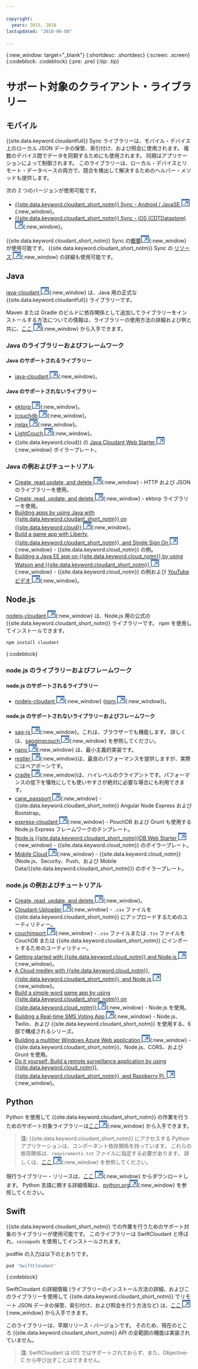 ```yaml
---

copyright:
  years: 2015, 2018
lastupdated: "2018-06-08"

---
```


{:new_window: target="_blank"}
{:shortdesc: .shortdesc}
{:screen: .screen}
{:codeblock: .codeblock}
{:pre: .pre}
{:tip: .tip}

<!-- Acrolinx: 2017-03-06 -->

# サポート対象のクライアント・ライブラリー

## モバイル

{{site.data.keyword.cloudantfull}} Sync ライブラリーは、モバイル・デバイス上のローカル JSON データの保管、索引付け、および照会に使用されます。
複数のデバイス間でデータを同期するためにも使用されます。
同期はアプリケーションによって制御されます。
このライブラリーは、ローカル・デバイスとリモート・データベースの両方で、競合を検出して解決するためのヘルパー・メソッドも提供します。

次の 2 つのバージョンが使用可能です。

-   [{{site.data.keyword.cloudant_short_notm}} Sync - Android / JavaSE ![外部リンク・アイコン](../images/launch-glyph.svg "外部リンク・アイコン")](https://github.com/cloudant/sync-android){:new_window}。
-   [{{site.data.keyword.cloudant_short_notm}} Sync - iOS (CDTDatastore) ![外部リンク・アイコン](../images/launch-glyph.svg "外部リンク・アイコン")](https://github.com/cloudant/CDTDatastore){:new_window}。

{{site.data.keyword.cloudant_short_notm}} Sync の[概要![外部リンク・アイコン](../images/launch-glyph.svg "外部リンク・アイコン")](https://cloudant.com/product/cloudant-features/sync/){:new_window} が使用可能です。
{{site.data.keyword.cloudant_short_notm}} Sync の [リソース ![外部リンク・アイコン](../images/launch-glyph.svg "外部リンク・アイコン")](https://cloudant.com/cloudant-sync-resources/){:new_window} の詳細も使用可能です。

## Java

[java-cloudant ![外部リンク・アイコン](../images/launch-glyph.svg "外部リンク・アイコン")](https://github.com/cloudant/java-cloudant){:new_window} は、Java 用の正式な {{site.data.keyword.cloudantfull}} ライブラリーです。

Maven または Gradle のビルドに依存関係として追加してライブラリーをインストールする方法についての情報は、ライブラリーの使用方法の詳細および例と共に、[ここ ![外部リンク・アイコン](../images/launch-glyph.svg "外部リンク・アイコン")](https://github.com/cloudant/java-cloudant#installation-and-usage){:new_window} から入手できます。

### Java のライブラリーおよびフレームワーク

#### Java のサポートされるライブラリー

-   [java-cloudant ![外部リンク・アイコン](../images/launch-glyph.svg "外部リンク・アイコン")](https://github.com/cloudant/java-cloudant){:new_window}。

#### Java のサポートされないライブラリー

-   [ektorp ![外部リンク・アイコン](../images/launch-glyph.svg "外部リンク・アイコン")](https://helun.github.io/Ektorp/reference_documentation.html){:new_window}。
-   [jcouchdb ![外部リンク・アイコン](../images/launch-glyph.svg "外部リンク・アイコン")](http://code.google.com/p/jcouchdb/){:new_window}。
-   [jrelax ![外部リンク・アイコン](../images/launch-glyph.svg "外部リンク・アイコン")](https://github.com/isterin/jrelax){:new_window}。
-   [LightCouch ![外部リンク・アイコン](../images/launch-glyph.svg "外部リンク・アイコン")](http://www.lightcouch.org/){:new_window}。
-   {{site.data.keyword.cloud}} の [Java Cloudant Web Starter ![外部リンク・アイコン](../images/launch-glyph.svg "外部リンク・アイコン")](https://ace.ng.bluemix.net/#/store/cloudOEPaneId=store&appTemplateGuid=CloudantJavaBPTemplate&fromCatalog=true){:new_window} ボイラープレート。

### Java の例およびチュートリアル

-   [Create, read,update, and delete ![外部リンク・アイコン](../images/launch-glyph.svg "外部リンク・アイコン")](https://github.com/cloudant/haengematte/tree/master/java){:new_window} - HTTP および JSON のライブラリーを使用。
-   [Create, read, update, and delete ![外部リンク・アイコン](../images/launch-glyph.svg "外部リンク・アイコン")](https://github.com/cloudant/haengematte/tree/master/java/CrudWithEktorp){:new_window} - ektorp ライブラリーを使用。
-   [Building apps by using Java with {{site.data.keyword.cloudant_short_notm}} on {{site.data.keyword.cloud}} ![外部リンク・アイコン](../images/launch-glyph.svg "外部リンク・アイコン")](https://cloudant.com/blog/building-apps-using-java-with-cloudant-on-ibm-bluemix/){:new_window}。
-   [Build a game app with Liberty, {{site.data.keyword.cloudant_short_notm}}, and Single Sign On ![外部リンク・アイコン](../images/launch-glyph.svg "外部リンク・アイコン")](http://www.ibm.com/developerworks/cloud/library/cl-multiservicegame-app/index.html?ca=drs-){:new_window} - {{site.data.keyword.cloud_notm}} の例。
-   [Building a Java EE app on {{site.data.keyword.cloud_notm}} by using Watson and {{site.data.keyword.cloudant_short_notm}} ![外部リンク・アイコン](../images/launch-glyph.svg "外部リンク・アイコン")](https://developer.ibm.com/bluemix/2014/10/17/building-java-ee-app-ibm-bluemix-using-watson-cloudant/){:new_window} - {{site.data.keyword.cloud_notm}} の例および [YouTube ビデオ ![外部リンク・アイコン](../images/launch-glyph.svg "外部リンク・アイコン")](https://www.youtube.com/watch?feature=youtu.be&v=9AFMY6m0LIU&app=desktop){:new_window}。


## Node.js

[nodejs-cloudant ![外部リンク・アイコン](../images/launch-glyph.svg "外部リンク・アイコン")](https://github.com/cloudant/nodejs-cloudant){:new_window} は、Node.js 用の公式の {{site.data.keyword.cloudant_short_notm}} ライブラリーです。
npm を使用してインストールできます。

```sh
npm install cloudant
```
{:codeblock}

### node.js のライブラリーおよびフレームワーク

#### node.js のサポートされるライブラリー

-   [nodejs-cloudant ![外部リンク・アイコン](../images/launch-glyph.svg "外部リンク・アイコン")](https://github.com/cloudant/nodejs-cloudant){:new_window} ([npm ![外部リンク・アイコン](../images/launch-glyph.svg "外部リンク・アイコン")](https://www.npmjs.org/package/cloudant){:new_window})。

#### node.js のサポートされないライブラリーおよびフレームワーク

-   [sag-js ![外部リンク・アイコン](../images/launch-glyph.svg "外部リンク・アイコン")](https://github.com/sbisbee/sag-js){:new_window}。これは、ブラウザーでも機能します。
    詳しくは、[saggingcouch ![外部リンク・アイコン](../images/launch-glyph.svg "外部リンク・アイコン")](https://github.com/sbisbee/saggingcouch.com){:new_window} を参照してください。
-   [nano ![外部リンク・アイコン](../images/launch-glyph.svg "外部リンク・アイコン")](https://github.com/dscape/nano){:new_window} は、最小主義的実装です。
-   [restler ![外部リンク・アイコン](../images/launch-glyph.svg "外部リンク・アイコン")](https://github.com/danwrong/restler){:new_window}は、最良のパフォーマンスを提供しますが、実際にはベアボーンです。
-   [cradle ![外部リンク・アイコン](../images/launch-glyph.svg "外部リンク・アイコン")](https://github.com/flatiron/cradle){:new_window}は、ハイレベルのクライアントです。パフォーマンスの低下を犠牲にしても使いやすさが絶対に必要な場合にも利用できます。
-   [cane_passport ![外部リンク・アイコン](../images/launch-glyph.svg "外部リンク・アイコン")](https://github.com/ddemichele/cane_passport){:new_window} - {{site.data.keyword.cloudant_short_notm}} Angular Node Express および Bootstrap。
-   [express-cloudant ![外部リンク・アイコン](../images/launch-glyph.svg "外部リンク・アイコン")](https://github.com/cloudant-labs/express-cloudant){:new_window} - PouchDB および Grunt も使用する Node.js Express フレームワークのテンプレート。
-   [Node.js {{site.data.keyword.cloudant_short_notm}}DB Web Starter ![外部リンク・アイコン](../images/launch-glyph.svg "外部リンク・アイコン")](https://ace.ng.bluemix.net/#/store/cloudOEPaneId=store&appTemplateGuid=nodejscloudantbp&fromCatalog=true){:new_window} - {{site.data.keyword.cloud_notm}} のボイラープレート。
-   [Mobile Cloud ![外部リンク・アイコン](../images/launch-glyph.svg "外部リンク・アイコン")](https://ace.ng.bluemix.net/#/store/cloudOEPaneId=store&appTemplateGuid=mobileBackendStarter&fromCatalog=true){:new_window} - {{site.data.keyword.cloud_notm}} (Node.js、Security、Push、および Mobile Data/{{site.data.keyword.cloudant_short_notm}}) のボイラープレート。

### node.js の例およびチュートリアル

-   [Create, read, update, and delete ![外部リンク・アイコン](../images/launch-glyph.svg "外部リンク・アイコン")](https://github.com/cloudant/haengematte/tree/master/nodejs){:new_window}。
-   [Cloudant-Uploader ![外部リンク・アイコン](../images/launch-glyph.svg "外部リンク・アイコン")](https://github.com/garbados/Cloudant-Uploader){:new_window} - `.csv` ファイルを {{site.data.keyword.cloudant_short_notm}} にアップロードするためのユーティリティー。
-   [couchimport ![外部リンク・アイコン](../images/launch-glyph.svg "外部リンク・アイコン")](https://github.com/glynnbird/couchimport){:new_window} - `.csv` ファイルまたは `.tsv` ファイルを CouchDB または {{site.data.keyword.cloudant_short_notm}} にインポートするためのユーティリティー。
-   [Getting started with {{site.data.keyword.cloud_notm}} and Node.js ![外部リンク・アイコン](../images/launch-glyph.svg "外部リンク・アイコン")](http://thoughtsoncloud.com/2014/07/getting-started-ibm-bluemix-node-js/){:new_window}。
-   [A Cloud medley with {{site.data.keyword.cloud_notm}}, {{site.data.keyword.cloudant_short_notm}}, and Node.js ![外部リンク・アイコン](../images/launch-glyph.svg "外部リンク・アイコン")](https://gigadom.wordpress.com/2014/08/15/a-cloud-medley-with-ibm-bluemix-cloudant-db-and-node-js/){:new_window}。
-   [Build a simple word game app by using {{site.data.keyword.cloudant_short_notm}} on {{site.data.keyword.cloud_notm}} ![外部リンク・アイコン](../images/launch-glyph.svg "外部リンク・アイコン")](http://www.ibm.com/developerworks/cloud/library/cl-guesstheword-app/index.html?ca=drs-){:new_window} - Node.js を使用。
-   [Building a Real-time SMS Voting App ![外部リンク・アイコン](../images/launch-glyph.svg "外部リンク・アイコン")](https://www.twilio.com/blog/2012/09/building-a-real-time-sms-voting-app-part-1-node-js-couchdb.html){:new_window} - Node.js、Twilio、および {{site.data.keyword.cloudant_short_notm}} を使用する、6 部で構成されるシリーズ。
-   [Building a multitier Windows Azure Web application ![外部リンク・アイコン](../images/launch-glyph.svg "外部リンク・アイコン")](https://www.ampower.me/article/CouchDB/Tutorial-Building-a-Multi-Tier-Windows-Azure-Web-application-use-Cloudants-Couchdb-as-a-Service-node-94-409665?eqs=Z2NWNlltTmlUWStWcHdEWENWc3UxdmowREpiMjlGUVpKajJOZGJpSlVkemlPS2oxa0YxZE5BPT0=){:new_window} - {{site.data.keyword.cloudant_short_notm}}、Node.js、CORS、および Grunt を使用。
-   [Do it yourself: Build a remote surveillance application by using {{site.data.keyword.cloud_notm}}, {{site.data.keyword.cloudant_short_notm}}, and Raspberry Pi. ![外部リンク・アイコン](../images/launch-glyph.svg "外部リンク・アイコン")](http://www.ibm.com/developerworks/library/ba-remoteservpi-app/index.html){:new_window}。

## Python

Python を使用して {{site.data.keyword.cloudant_short_notm}} の作業を行うためのサポート対象ライブラリーは[ここ![外部リンク・アイコン](../images/launch-glyph.svg "外部リンク・アイコン")](https://github.com/cloudant/python-cloudant){:new_window} から入手できます。

>   **注:** {{site.data.keyword.cloudant_short_notm}} にアクセスする Python アプリケーションは、コンポーネント依存関係を持っています。 これらの依存関係は、`requirements.txt` ファイルに指定する必要があります。 詳しくは、[ここ ![外部リンク・アイコン](../images/launch-glyph.svg "外部リンク・アイコン")](https://pip.readthedocs.io/en/1.1/requirements.html){:new_window} を参照してください。

現行ライブラリー・リリースは、[ここ ![外部リンク・アイコン](../images/launch-glyph.svg "外部リンク・アイコン")](https://pypi.python.org/pypi/cloudant/){:new_window} からダウンロードします。
Python 言語に関する詳細情報は、[python.org![外部リンク・アイコン](../images/launch-glyph.svg "外部リンク・アイコン")](https://www.python.org/about/){:new_window} を参照してください。 

## Swift

{{site.data.keyword.cloudant_short_notm}} での作業を行うためのサポート対象のライブラリーが使用可能です。
このライブラリーは SwiftCloudant と呼ばれ、`cocoapods` を使用してインストールされます。

podfile の入力は以下のとおりです。

```sh
pod 'SwiftCloudant'
```
{:codeblock}

SwiftCloudant の詳細情報 (ライブラリーのインストール方法の詳細、およびこのライブラリーを使用して {{site.data.keyword.cloudant_short_notm}} でリモート JSON データの保管、索引付け、および照会を行う方法など) は、[ここ ![外部リンク・アイコン](../images/launch-glyph.svg "外部リンク・アイコン")](https://github.com/cloudant/swift-cloudant){:new_window} から入手できます。

このライブラリーは、早期リリース・バージョンです。
そのため、現在のところ {{site.data.keyword.cloudant_short_notm}} API の全範囲の機能は実装されていません。 

>   **注**: SwiftCloudant は iOS ではサポートされておらず、また、Objective-C から呼び出すことはできません。
